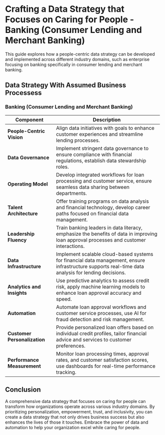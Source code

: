 # Crafting a Data Strategy that Focuses on Caring for People - Banking (Consumer Lending and Merchant Banking)

This guide explores how a people-centric data strategy can be developed and implemented across different industry domains, such as enterprise focusing on banking specifically in consumer lending and merchant banking.

## Data Strategy With Assumed Business Processess

### Banking (Consumer Lending and Merchant Banking)

| **Component**                | **Description**                                                                                                               |
|------------------------------|-------------------------------------------------------------------------------------------------------------------------------|
| **People-Centric Vision**    | Align data initiatives with goals to enhance customer experiences and streamline lending processes.                                                                                                                                                           |
| **Data Governance**          | Implement stringent data governance to ensure compliance with financial regulations, establish data stewardship roles.                                                                                                                                       |
| **Operating Model**          | Develop integrated workflows for loan processing and customer service, ensure seamless data sharing between departments.                                                                                                                                      |
| **Talent Architecture**      | Offer training programs on data analysis and financial technology, develop career paths focused on financial data management.                                                                                                                                |
| **Leadership Fluency**       | Train banking leaders in data literacy, emphasize the benefits of data in improving loan approval processes and customer interactions.                                                                                                                        |
| **Data Infrastructure**      | Implement scalable cloud-based systems for financial data management, ensure infrastructure supports real-time data analysis for lending decisions.                                                                                                           |
| **Analytics and Insights**   | Use predictive analytics to assess credit risk, apply machine learning models to enhance loan approval accuracy and speed.                                                                                                                                    |
| **Automation**               | Automate loan approval workflows and customer service processes, use AI for fraud detection and risk management.                                                                                                                                              |
| **Customer Personalization** | Provide personalized loan offers based on individual credit profiles, tailor financial advice and services to customer preferences.                                                                                                                           |
| **Performance Measurement**  | Monitor loan processing times, approval rates, and customer satisfaction scores, use dashboards for real-time performance tracking.                                                                                                                           |

## Conclusion

A comprehensive data strategy that focuses on caring for people can transform how organizations operate across various industry domains. By prioritizing personalization, empowerment, trust, and inclusivity, you can create a data strategy that not only drives business success but also enhances the lives of those it touches. Embrace the power of data and automation to help your organization excel while caring for people.
